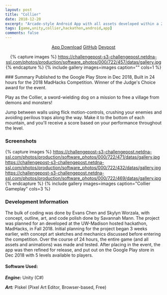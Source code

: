 ```yaml
---
layout: post
title: "Collier"
date: 2018-12-20
excerpt: "Arcade-style Android App with all assets developed within a 24 hour timeframe."
tags: [game,unity,collier,hackathon,android,app]
comments: false
---
```

<center>
<div markdown="0"><a href="https://play.google.com/store/apps/details?id=com.gamedesignuw.Collier&hl=en" class="btn btn-success"> App Download</a>     <a href="https://github.com/chaendizzle/Collier" class="btn btn-warning">GitHub</a>     <a href="https://devpost.com/software/collier" class="btn btn-danger">Devpost</a></div>

{% capture images %}
    https://challengepost-s3-challengepost.netdna-ssl.com/photos/production/software_photos/000/722/457/datas/gallery.jpg
{% endcapture %}
{% include gallery images=images caption="" cols=1 %}
</center>
### Summary
Published to the Google Play Store in Dec 2018, Built in 24 hours for the 2018 MadHacks Competition. Winner of the Judge's Choice award for the event.

Play as the Collier, a sword-wielding dog on a mission to free a village from demons and monsters!

Jump between walls using flick motion-controls, crushing your enemies and avoiding perilous traps along the way. Make it to the bottom of each mountain, and you'll receive a score based on your performance throughout the level.

### Screenshots

{% capture images %}
	https://challengepost-s3-challengepost.netdna-ssl.com/photos/production/software_photos/000/722/471/datas/gallery.jpg
    https://challengepost-s3-challengepost.netdna-ssl.com/photos/production/software_photos/000/722/432/datas/gallery.jpg
    https://challengepost-s3-challengepost.netdna-ssl.com/photos/production/software_photos/000/722/469/datas/gallery.jpg
{% endcapture %}
{% include gallery images=images caption="Collier Gameplay" cols=3 %}

### Development Information

The bulk of coding was done by Evans Chen and Skylyn Worzala, with concept, outline, art, and code polish done by Savannah Mann. The project was planned for an developed at the UW-Madison hosted hackathon, MadHacks, in Fall 2018. Initial planning for the project began 3 weeks earlier, with concept art sketches and mechanics discussed before entering the competition. Over the course of 24 hours, the entire game (and all assets and animations) was made and tested. After placing in the event, the app was then refined for release, and put out on the Google Play store in Dec 2018 with 5 levels available to players.

#### Software Used: 

***Engine:*** Unity (C#)

***Art:*** Piskel (Pixel Art Editor, Browser-based, Free)


